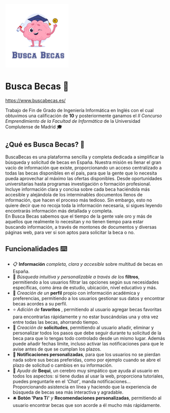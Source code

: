 <img src="/logo.jpeg" alt="Logo del proyecto" width="200" height="auto"/>

# Busca Becas 🧠

https://www.buscabecas.es/

Trabajo de Fin de Grado de Ingeniería Informática en Inglés con el cual obtuvimos una calificación de **10** y posteriormente ganamos el *II Concurso Emprendimiento de la Facultad de Informática* de la Universidad Complutense de Madrid 🎓


## ¿Qué es Busca Becas? 🤔
BuscaBecas es una plataforma sencilla y completa dedicada a simplificar la búsqueda y solicitud de becas en España. Nuestra misión es llenar el gran vacío de información que existe, proporcionando un acceso centralizado a todas las becas disponibles en el país, para que la gente que lo necesita pueda aprovechar al máximo las ofertas disponibles. Desde oportunidades universitarias hasta programas investigación o formación profesional.
Incluye información clara y concisa sobre cada beca haciéndola más accesible y alejándola de los interminables documentos llenos de información, que hacen el proceso más tedioso.  Sin embargo, esto no quiere decir que no recoja toda la información necesaria, si sigues leyendo encontrarás información más detallada y completa.  
En Busca Becas sabemos que el tiempo de la gente vale oro y más de aquellos que realmente lo necesitan y no tienen tiempo para estar buscando información, a través de montones de documentos y diversas páginas web, para ver si son aptos para solicitar la beca o no. 

## Funcionalidades ⌨️
- 📋 **Información** *completa, clara y accesible* sobre multitud de becas en España.
- 🔎 *Búsqueda intuitiva y personalizable a través de los* **filtros**, permitiendo a los usuarios filtrar las opciones según sus necesidades específicas, como área de estudio, ubicación, nivel educativo y más.
- 👤 *Creación de un* **perfil** propio con información académica y preferencias, permitiendo a los usuarios gestionar sus datos y encontrar becas acordes a su perfil.
- ⭐ *Adición de* **favoritos** , permitiendo al usuario agregar becas favoritas para encontrarlas rápidamente y no estar buscándolas una y otra vez entre todas las becas, ahorrando tiempo.
- 📝 *Creación de* **solicitudes**, permitiendo al usuario añadir, eliminar y personalizar todos los pasos que debe seguir durante tu solicitud de la beca para que lo tengas todo controlado desde un mismo lugar. Además puede añadir fechas límite, incluso activar las notificaciones para que le avise antes de que se cumplan los plazos.
- 🔔 **Notificaciones personalizadas**, para que los usuarios no se pierdan nada sobre sus becas preferidas, como por ejemplo cuando se abre el plazo de solicitud o cambios en su información.
- 🧠 *Ayuda de* **Bequi**, un cerebro muy simpático que ayuda al usuario en todos los aspectos: si tiene dudas al usar la web, proporciona tutoriales, puedes preguntarle en el *‘Chat’*, manda notificaciones…  Proporcionando asistencia en línea y haciendo que la experiencia de búsqueda de becas sea más interactiva y agradable.
- 🛎️ **Botón 'Para Ti'** *y* **Recomendaciones personalizadas**, permitiendo al usuario encontrar becas que son acorde a él mucho más rápidamente.
